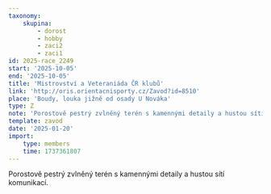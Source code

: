 ```yaml
---
taxonomy:
    skupina:
        - dorost
        - hobby
        - zaci2
        - zaci1
id: 2025-race_2249
start: '2025-10-05'
end: '2025-10-05'
title: 'Mistrovství a Veteraniáda ČR klubů'
link: 'http://oris.orientacnisporty.cz/Zavod?id=8510'
place: 'Boudy, louka jižně od osady U Nováka'
type: Z
note: 'Porostově pestrý zvlněný terén s kamennými detaily a hustou sítí komunikací.'
template: zavod
date: '2025-01-20'
import:
    type: members
    time: 1737361807
---
```


Porostově pestrý zvlněný terén s kamennými detaily a hustou sítí komunikací.
